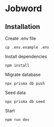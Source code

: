 # Jobword
## Installation
Create .env file
```
cp .env.example .env
```
Install dependencies
```
npm install
```
Migrate database
```
npx prisma db push
```
Seed data
```
npx prisma db seed
```
Start
```
npm run dev
```